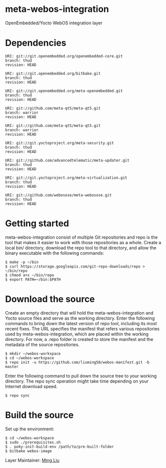 # meta-webos-integration
OpenEmbedded/Yocto WebOS integration layer


# Dependencies

```
URI: git://git.openembedded.org/openembedded-core.git
branch: thud
revision: HEAD

URI: git://git.openembedded.org/bitbake.git
branch: thud
revision: HEAD

URI: git://git.openembedded.org/meta-openembedded.git
branch: thud
revision: HEAD

URI: git://github.com/meta-qt5/meta-qt5.git
branch: warrior
revision: HEAD

URI: git://github.com/meta-qt5/meta-qt5.git
branch: warrior
revision: HEAD

URI: git://git.yoctoproject.org/meta-security.git
branch: thud
revision: HEAD

URI: git://github.com/advancedtelematic/meta-updater.git
branch: thud
revision: HEAD

URI: git://git.yoctoproject.org/meta-virtualization.git
branch: thud
revision: HEAD

URI: git://github.com/webosose/meta-webosose.git
branch: thud
revision: HEAD
```


# Getting started

meta-webos-integration consist of multiple Git repositories and repo is the tool that makes it easier to work with those repositories as a whole. Create a local bin/ directory, download the repo tool to that directory, and allow the binary executable with the following commands:

```
$ make -p ~/bin
$ curl https://storage.googleapis.com/git-repo-downloads/repo > ~/bin/repo
$ chmod a+x ~/bin/repo
$ export PATH=~/bin:$PATH
```


# Download the source

Create an empty directory that will hold the meta-webos-integration and Yocto source files and serve as the working directory. Enter the following commands to bring down the latest version of repo tool, including its most recent fixes. The URL specifies the manifest that refers various repositories used by meta-webos-integration, which are placed within the working directory. For now, a .repo folder is created to store the manifest and the metadata of the source repositories.

```
$ mkdir ~/webos-workspace
$ cd ~/webos-workspace
$ repo init -u https://github.com/liuming50/webos-manifest.git -b master
```

Enter the following command to pull down the source tree to your working directory. The repo sync operation might take time depending on your Internet download speed.

```
$ repo sync
```


# Build the source

Set up the environment:

```
$ cd ~/webos-workspace
$ sudo ./prerequisites.sh
$ . poky-init-build-env /path/to/pre-built-folder 
$ bitbake webos-image
```


Layer Maintainer: [Ming Liu](<mailto:liu.ming50@gmail.com>)
